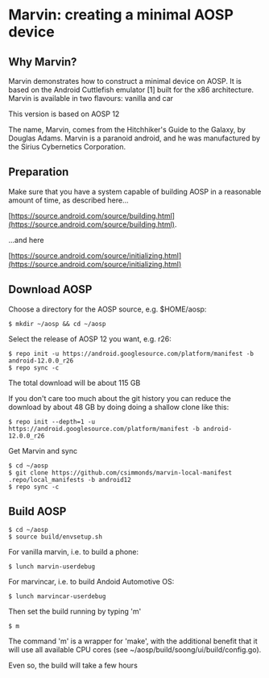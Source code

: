 # Marvin: creating a minimal AOSP device

## Why Marvin?

Marvin demonstrates how to construct a minimal device on AOSP. It is based on
the Android Cuttlefish emulator [1] built for the x86 architecture. Marvin
is available in two flavours: vanilla and car

This version is based on AOSP 12

The name, Marvin, comes from the Hitchhiker's Guide to the Galaxy, by Douglas Adams. Marvin
is a paranoid android, and he was manufactured by the Sirius Cybernetics
Corporation.

## Preparation

Make sure that you have a system capable of building AOSP in a reasonable
amount of time, as described here...

[https://source.android.com/source/building.html](https://source.android.com/source/building.html).

...and here

[https://source.android.com/source/initializing.html](https://source.android.com/source/initializing.html)


## Download AOSP

Choose a directory for the AOSP source, e.g. $HOME/aosp:
```
$ mkdir ~/aosp && cd ~/aosp
```

Select the release of AOSP 12 you want, e.g. r26:
```
$ repo init -u https://android.googlesource.com/platform/manifest -b android-12.0.0_r26
$ repo sync -c
```
The total download will be about 115 GB

If you don't care too much about the git history you can reduce the download by
about 48 GB by doing doing a shallow clone like this:
```
$ repo init --depth=1 -u https://android.googlesource.com/platform/manifest -b android-12.0.0_r26
```

Get Marvin and sync
```
$ cd ~/aosp
$ git clone https://github.com/csimmonds/marvin-local-manifest .repo/local_manifests -b android12
$ repo sync -c
```

## Build AOSP

```
$ cd ~/aosp
$ source build/envsetup.sh
```
For vanilla marvin, i.e. to build a phone:
```
$ lunch marvin-userdebug
```

For marvincar, i.e. to build Andoid Automotive OS:
```
$ lunch marvincar-userdebug
```

Then set the build running by typing 'm'
```
$ m
```
The command 'm' is a wrapper for 'make', with the additional benefit that it
will use all available CPU cores (see ~/aosp/build/soong/ui/build/config.go).

Even so, the build will take a few hours

